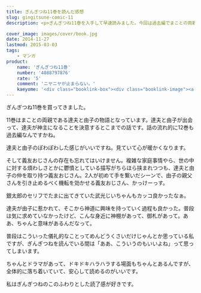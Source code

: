 ```yaml
---
title: ぎんぎつね11巻を読んだ感想
slug: gingitsune-comic-11
description: <p>ぎんぎつね11巻を入手して早速読みました。今回は過去編でまことの両親である達夫と由子のお話でした。ほんわかした二人が惹かれ合って仲良くなっていくだけなら単なる惚気話ですが、義友おじさんがそこにスパイスを効かせていて面白かったです。</p>

cover_image: images/cover/book.jpg
date: 2014-11-27
lastmod: 2015-03-03
tags: 
    - マンガ
product:
    name: 'ぎんぎつね11巻'
    number: '4088797876'
    rate: '5'
    comment: 'ニヤニヤが止まらない。'
    kaeyome: '<div class="booklink-box"><div class="booklink-image"><a href="http://www.amazon.co.jp/exec/obidos/asin/4088797876/illusionspace-22/" rel="nofollow" target="_blank"><img src="http://ecx.images-amazon.com/images/I/51dJ71YQEAL._SL160_.jpg" style="border: none;" /></a></div><div class="booklink-info"><div class="booklink-name"><a href="http://www.amazon.co.jp/exec/obidos/asin/4088797876/illusionspace-22/" rel="nofollow" target="_blank">ぎんぎつね 11 (ヤングジャンプコミックス)</a><div class="booklink-powered-date">posted with <a href="http://yomereba.com" rel="nofollow" target="_blank">ヨメレバ</a></div></div><div class="booklink-detail">落合 さより 集英社 2014-11-19    </div><div class="booklink-link2"><div class="shoplinkamazon"><a href="http://www.amazon.co.jp/exec/obidos/asin/4088797876/illusionspace-22/" rel="nofollow" target="_blank" title="アマゾン" >Amazon</a></div><div class="shoplinkkindle"><a href="http://www.amazon.co.jp/gp/search?keywords=%82%AC%82%F1%82%AC%82%C2%82%CB%2011%20%28%83%84%83%93%83O%83W%83%83%83%93%83v%83R%83~%83b%83N%83X%29&__mk_ja_JP=%83J%83%5E%83J%83i&url=node%3D2275256051&tag=illusionspace-22" rel="nofollow" target="_blank" >Kindle</a></div><div class="shoplinkrakuten"><a href="http://hb.afl.rakuten.co.jp/hgc/11acbc01.369b1bf6.11acbc02.cabf9fe9/?pc=http%3A%2F%2Fbooks.rakuten.co.jp%2Frb%2F12906767%2F%3Fscid%3Daf_ich_link_urltxt%26m%3Dhttp%3A%2F%2Fm.rakuten.co.jp%2Fev%2Fbook%2F" rel="nofollow" target="_blank" title="楽天ブックス" >楽天ブックス</a></div>                  	  	  	  	</div></div><div class="booklink-footer"></div></div>'
---
```


<p>ぎんぎつね11巻を買ってきました。</p>
<p>11巻はまことの両親である達夫と由子の物語となっています。達夫と由子が出会って、達夫が神主になることを決意するとこまでの話です。話の流れ的に12巻も過去編なんですかね。</p>
<p>達夫と由子のぽわぽわした感じがいいですね。見ていて心が暖かくなります。</p>
<p>そして義友おじさんの存在も忘れてはいけません。複雑な家庭事情やら、世の中に対する煩わしさとかに鬱憤としている描写がちらほら挟まれつつも、達夫と由子の仲を取り持つ義友おじさん。2人が初めて手を繋いだシーンで、由子の親父さんを引き止めるべく機転を効かせる義友おじさん、かっけーっす。</p>
<p>銀太郎のセリフでたまに出てきていた武光じいちゃんもカッコ良かったなぁ。</p>
<p>達夫が由子に惹かれて、そこから神道に興味を持っていく過程も良かった。普段は気に求めていなかったけど、こんな身近に神棚があって、御札があって。ああ、ちゃんと意味があるんだなって。</p>
<p>普段はこういった儀礼的なことってめんどうくさいだけじゃんとか思っている私ですが、ぎんぎつねを読んでいる間は「ああ、こういうのもいいよね」って思ってしまいます。</p>
<p>ちゃんとドラマがあって、ドキドキハラハラする場面もちゃんとあるんですが、全体的に落ち着いていて、安心して読めるのがいいです。</p>
<p>私はぎんぎつねのこのふわりとした読了感が好きです。</p>

  